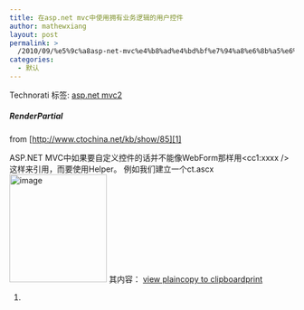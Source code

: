 ```yaml
---
title: 在asp.net mvc中使用拥有业务逻辑的用户控件
author: mathewxiang
layout: post
permalink: >
  /2010/09/%e5%9c%a8asp-net-mvc%e4%b8%ad%e4%bd%bf%e7%94%a8%e6%8b%a5%e6%9c%89%e4%b8%9a%e5%8a%a1%e9%80%bb%e8%be%91%e7%9a%84%e7%94%a8%e6%88%b7%e6%8e%a7%e4%bb%b6/
categories:
  - 默认
---
```

<div style="padding-bottom: 0px; margin: 0px; padding-left: 0px; padding-right: 0px; display: inline; float: none; padding-top: 0px" id="scid:0767317B-992E-4b12-91E0-4F059A8CECA8:a1e13731-c4d8-4f57-b580-1fcfcdd64723" class="wlWriterEditableSmartContent">
  Technorati 标签: <a href="http://technorati.com/tags/asp.net+mvc2" rel="tag">asp.net mvc2</a>
</div>

##### RenderPartial

from [http://www.ctochina.net/kb/show/85][1]

ASP.NET MVC中如果要自定义控件的话并不能像WebForm那样用<cc1:xxxx />这样来引用，而要使用Helper。 
例如我们建立一个ct.ascx 
[<img title="image" alt="image" src="http://www.ctochina.net/upload/images/cx0_1242715180.png" width="172" height="191" />][2] 
其内容： 
[view plain][3][copy to clipboard][3][print][3] 
1.  <!--Control Language="C#" Inherits="System.Web.Mvc.ViewUserControl"--></p>

 [1]: http://www.ctochina.net/kb/show/85 "http://www.ctochina.net/kb/show/85"
 [2]: http://images.cnblogs.com/cnblogs_com/chsword/WindowsLiveWriter/ASP.NETMVC_96FB/image_6.png
 [3]: http://www.ctochina.net/kb/show/85#